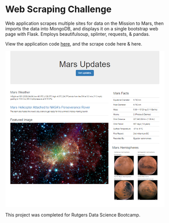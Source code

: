 # Web Scraping Challenge

Web application scrapes multiple sites for data on the Mission to Mars, then imports the data into MongoDB, and displays it on a single bootstrap web page with Flask. Employs beautifulsoup, splinter, requests, & pandas.

View the application code [here](/scrape_m_hemis.py), and the scrape code here & here.

![Fig](./imgs/app_screenshot.png)

This project was completed for Rutgers Data Science Bootcamp.
